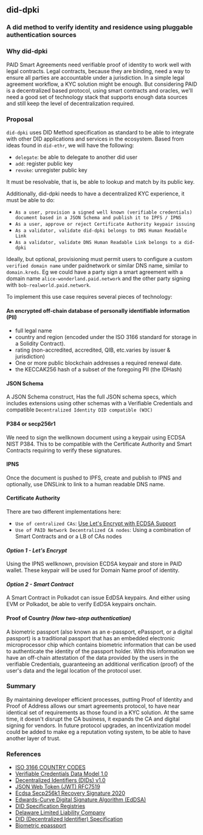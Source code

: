  ## did-dpki

 ### A did method to verify identity and residence using pluggable authentication sources


 ### Why did-dpki

 PAID Smart Agreements need verifiable proof of identity to work well with legal contracts. Legal contracts, because they are binding, need a way to ensure all parties are accountable under a jurisdiction. In a simple legal agreement workflow, a KYC solution might be enough. But considering PAID is a decentralized based protocol, using smart contracts and oracles, we'll need a good set of technology stack that supports  enough data sources and still keep the level of decentralization required.
 
 ### Proposal
 
 `did-dpki` uses DID Method specification as standard to be able to integrate with other DID applications and services in the ecosystem. Based from ideas found in
 `did-ethr`, we will have the following:
 
 - `delegate`: be able to delegate to another did user
 - `add`: register public key 
 - `revoke`: unregister public key
 
 It must be resolvable, that is, be able to lookup and match by its public key.
 
 Additionally, did-dpki needs to have a decentralized KYC experience, it must be able to do:
 
 - `As a user, provision a signed well known (verifiable credentials) document based in a JSON Schema and publish it to IPFS / IPNS`
 - `As a user, approve or reject Certificate Authority keypair issuing`
 - `As a validator, validate did-dpki belongs to DNS Human Readable Link`
 - `As a validator, validate DNS Human Readable Link belongs to a did-dpki`

 Ideally, but optional, provisioning must permit users to configure a custom `verified domain name` under paidnetwork or similar DNS name, similar to `domain.kreds`. Eg we could have a party sign a smart agreement with a domain name `alice-wonderland.paid.network` and the other party signing with `bob-realworld.paid.network`.
 
 To implement this use case requires several pieces of technology:

 #### **An encrypted off-chain database of personally identifiable information (PII)** 

 - full legal name
 - country and region (encoded under the ISO 3166 standard for storage in a Solidity Contract).
 - rating (non-accredited, accredited, QIB, etc.varies by issuer & jurisdiction)
 - One or more public blockchain addresses a required renewal date.
 - the KECCAK256 hash of a subset of the  foregoing PII (the IDHash)

 #### **JSON Schema**

 A JSON Schema construct, Has the full JSON schema specs, which includes extensions using other schemas with a Verifiable Credentials and compatible `Decentralized Identity DID compatible (W3C)`
 
 #### **P384 or secp256r1**
 
 We need to sign the wellknown document using a keypair using ECDSA NIST P384. This to be compatible with the Certificate Authority and Smart Contracts requiring to verify these signatures.
 
 #### **IPNS**
 
 Once the document is pushed to IPFS, create and publish to IPNS and optionally, use DNSLink to link to a human readable DNS name.
 
 #### **Certificate Authority**
 
 There are two different implementations here:
 
 - `Use of centralized CAs`: [Use Let's Encrypt with ECDSA Support](https://letsencrypt.org/certificates/)
 - `Use of PAID Network Decentralized CA nodes`: Using a combination of Smart Contracts and or a LB of CAs nodes
 
 #### *Option 1 - Let's Encrypt*
 
 Using the IPNS wellknown, provision ECDSA keypair and store in PAID wallet. These keypair will be used for Domain Name proof of identity.
 
 #### *Option 2 - Smart Contract*
 
 A Smart Contract in Polkadot can issue EdDSA keypairs. And either using EVM or Polkadot, be able to verify EdDSA keypairs onchain.
 
 #### **Proof of Country** *(How two-step authentication)*

 A biometric passport (also known as an e-passport, ePassport, or a digital passport) is a traditional passport that has an embedded electronic microprocessor chip which contains biometric information that can be used to authenticate the identity of the passport holder. With this information we have an off-chain attestation of the data provided by the users in the verifiable Credentials, guaranteeing an additional verification (proof) of the user's data and the legal location of the protocol user.
 
 ### **Summary**
 
 By maintaining developer efficient processes, putting Proof of Identity and Proof of Address allows our smart agreements protocol, to have near identical set of requirements as those found in a KYC solution. At the same time, it doesn't disrupt the CA business, it expands the CA and digital signing for vendors. In future protocol upgrades, an incentivization model could be added to make eg a reputation voting system, to be able to have another layer of trust.
 
 ### References
 
 - [ISO 3166 COUNTRY CODES](https://www.iso.org/iso-3166-country-codes.html)
 - [Verifiable Credentials Data Model 1.0](https://www.w3.org/TR/vc-data-model/)
 - [Decentralized Identifiers (DIDs) v1.0](https://www.w3.org/TR/did-core/)
 - [JSON Web Token (JWT) RFC7519](https://tools.ietf.org/html/rfc7519)
 - [Ecdsa Secp256k1 Recovery Signature 2020](https://identity.foundation/EcdsaSecp256k1RecoverySignature2020/)
 - [Edwards-Curve Digital Signature Algorithm (EdDSA)](https://tools.ietf.org/html/rfc8032)
 - [DID Specification Registries](https://w3c.github.io/did-spec-registries/)
 - [Delaware Limited Liability Company](https://www.cscglobal.com/service/cls/delaware-llc-guide/)
 - [DID (Decentralized Identifier) Specification](https://github.com/WebOfTrustInfo/rwot3-sf/blob/master/topics-and-advance-readings/did-spec-working-draft-03.md)
 - [Biometric epassport](https://en.wikipedia.org/wiki/Biometric_passport)
